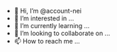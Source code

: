 - 👋 Hi, I’m @account-nei
- 👀 I’m interested in ...
- 🌱 I’m currently learning ...
- 💞️ I’m looking to collaborate on ...
- 📫 How to reach me ...

<!---
account-nei/account-nei is a ✨ special ✨ repository because its `README.md` (this file) appears on your GitHub profile.
You can click the Preview link to take a look at your changes.
--->
